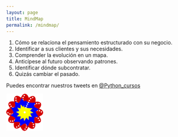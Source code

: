 ```yaml
---
layout: page
title: MindMap
permalink: /mindmap/
---
```


1. Cómo se relaciona el pensamiento estructurado con su negocio.
2. Identificar a sus clientes y sus necesidades.
3. Comprender la evolución en un mapa.
4. Anticípese al futuro observando patrones.
5. Identificar dónde subcontratar.
6. Quizás cambiar el pasado.
                                                                                    
Puedes encontrar nuestros tweets en [@Python_cursos](https://twitter.com/Python_cursos)


<a href="/assets/pdfs/Curso_de_Mapas_mentales.pdf" class="image fit"  type="application/pdf" ><img src="/assets/img/bandera.png" alt=""></a>

